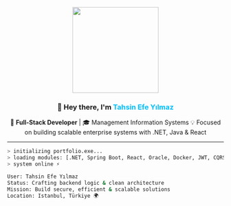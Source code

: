 <div align="center">
  <img src="https://media.giphy.com/media/qgQUggAC3Pfv687qPC/giphy.gif" height="200"/>
</div>

###

<h3 align="center">👋 Hey there, I'm <span style="color:#00BFFF;">Tahsin Efe Yılmaz</span></h3>

<p align="center">
🚀 <b>Full-Stack Developer</b> | 🎓 Management Information Systems  
💡 Focused on building scalable enterprise systems with .NET, Java & React  
</p>

---

```bash
> initializing portfolio.exe...
> loading modules: [.NET, Spring Boot, React, Oracle, Docker, JWT, CQRS]
> system online ⚡

User: Tahsin Efe Yılmaz
Status: Crafting backend logic & clean architecture
Mission: Build secure, efficient & scalable solutions
Location: Istanbul, Türkiye 🌍

